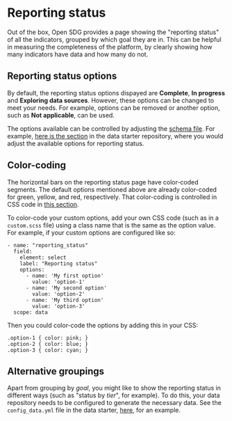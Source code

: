 <h1>Reporting status</h1>

Out of the box, Open SDG provides a page showing the "reporting status" of all the indicators, grouped by which goal they are in. This can be helpful in measuring the completeness of the platform, by clearly showing how many indicators have data and how many do not.

## Reporting status options

By default, the reporting status options dispayed are **Complete**, **In progress** and **Exploring data sources**. However, these options can be changed to meet your needs. For example, options can be removed or another option, such as **Not applicable**, can be used.

The options available can be controlled by adjusting the [schema file](https://open-sdg.readthedocs.io/en/latest/metadata-format/#schema). For example, [here is the section](https://github.com/open-sdg/open-sdg-data-starter/blob/develop/_prose.yml#L135) in the data starter repository, where you would adjust the available options for reporting status.

## Color-coding

The horizontal bars on the reporting status page have color-coded segments. The default options mentioned above are already color-coded for green, yellow, and red, respectively. That color-coding is controlled in CSS code in [this section](https://github.com/open-sdg/open-sdg/blob/master/assets/css/default.scss#L640).

To color-code your custom options, add your own CSS code (such as in a `custom.scss` file) using a class name that is the same as the option value. For example, if your custom options are configured like so:

```
- name: "reporting_status"
  field:
    element: select
    label: "Reporting status"
    options:
      - name: 'My first option'
        value: 'option-1'
      - name: 'My second option'
        value: 'option-2'
      - name: 'My third option'
        value: 'option-3'
  scope: data
```

Then you could color-code the options by adding this in your CSS:

```
.option-1 { color: pink; }
.option-2 { color: blue; }
.option-3 { color: cyan; }
```

## Alternative groupings

Apart from grouping by _goal_, you might like to show the reporting status in different ways (such as "status by _tier_", for example). To do this, your data repository needs to be configured to generate the necessary data. See the `config_data.yml` file in the data starter, [here](https://github.com/open-sdg/open-sdg-data-starter/blob/develop/config_data.yml#L24), for an example.
